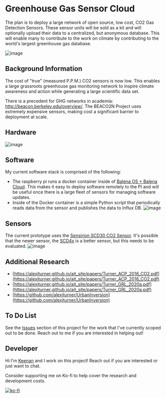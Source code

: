 # Greenhouse Gas Sensor Cloud

The plan is to deploy a large network of open source, low cost, CO2 Gas Detection Sensors. These sensor units will be sold as a kit and will optionally upload their data to a centralized, but anonymous database. This will enable many to contribute to the work on climate by contributing to the world's largest greenhouse gas database.

![image](https://user-images.githubusercontent.com/2559382/120937609-4f857200-c6c3-11eb-9e29-97487180cf89.png)


## Background Information
The cost of "true" (measured P.P.M.) CO2 sensors is now low. This enables a large grassroots greenhouse gas monitoring network to inspire climate awareness and action while generating a large scientific data set.

There is a precedent for GHG networks in academia: http://beacon.berkeley.edu/overview/. The BEACO2N Project uses extremely expensive sensors, making cost a significant barrier to deployment at scale.

## Hardware

![image](https://user-images.githubusercontent.com/2559382/120937105-670f2b80-c6c0-11eb-8dce-8297ccd2693e.png)

## Software
My current software stack is comprised of the following:

- The raspberry pi runs a docker container inside of [Balena OS + Balena Cloud](https://www.balena.io/cloud/). This makes it easy to deploy software remotely to the PI and will be useful once there is a large fleet of sensors for managing software updates.
- Inside of the Docker container is a simple Python script that periodically reads data from the sensor and publishes the data to Influx DB.
![image](https://user-images.githubusercontent.com/2559382/120937240-4bf0eb80-c6c1-11eb-8fc8-f3e94653d5b4.png)


## Sensors
The current prototype uses the [Sensirion SCD30 CO2 Sensor](https://www.digikey.com/en/products/detail/sensirion-ag/SCD30/8445334?utm_adgroup=Gas%20Sensors&utm_source=google&utm_medium=cpc&utm_campaign=Shopping_Product_Sensors%2C%20Transducers&utm_term=&utm_content=Gas%20Sensors&gclid=Cj0KCQjw2NyFBhDoARIsAMtHtZ4YeCuIrZjKrrVm8ohZNMRxEB0_QjV2AzrOf9Rp4tfHgq8otFP3-v0aAjflEALw_wcB).  It's possible that the newer sensor, the [SCD4x](https://www.sensirion.com/en/environmental-sensors/carbon-dioxide-sensors/carbon-dioxide-sensor-scd4x/) is a better sensor, but this needs to be evaluated.
![image](https://user-images.githubusercontent.com/2559382/120937190-eb61ae80-c6c0-11eb-8ef7-9f8a7e22a168.png)

## Additional Research
- [https://alexjturner.github.io/ajt_site/papers/Turner_ACP_2016_CO2.pdf](https://alexjturner.github.io/ajt_site/papers/Turner_ACP_2016_CO2.pdf)
- [https://alexjturner.github.io/ajt_site/papers/Turner_GRL_2020a.pdf](https://alexjturner.github.io/ajt_site/papers/Turner_GRL_2020a.pdf)
- [https://github.com/alexjturner/UrbanInversion](https://github.com/alexjturner/UrbanInversion)

## To Do List
See the [Issues](https://github.com/keenanjohnson/ghg-gas-cloud/issues) section of this project for the work that I've currently scoped out to be done. Reach out to me if you are interested in helping out!

## Developer
Hi I'm [Keenan](https://www.keenanjohnson.com/) and I work on this project! Reach out if you are interested or just want to chat.

Consider supporting me on Ko-fi to help cover the research and development costs.

[![ko-fi](https://ko-fi.com/img/githubbutton_sm.svg)](https://ko-fi.com/W7W14VTU8)

